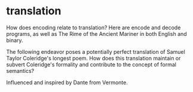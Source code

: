 # translation
How does encoding relate to translation? Here are encode and decode programs, as well as The Rime of the Ancient Mariner in both English and binary. 

The following endeavor poses a potentially perfect translation of Samuel Taylor Coleridge's longest poem. How does this translation maintain or subvert Coleridge's formality and contribute to the concept of formal semantics?

Influenced and inspired by Dante from Vermonte. 
